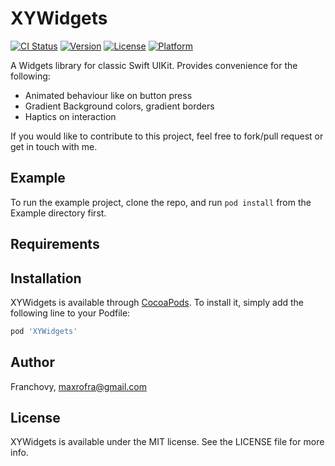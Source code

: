 # XYWidgets

[![CI Status](https://img.shields.io/travis/Franchovy/XYWidgets.svg?style=flat)](https://travis-ci.org/Franchovy/XYWidgets)
[![Version](https://img.shields.io/cocoapods/v/XYWidgets.svg?style=flat)](https://cocoapods.org/pods/XYWidgets)
[![License](https://img.shields.io/cocoapods/l/XYWidgets.svg?style=flat)](https://cocoapods.org/pods/XYWidgets)
[![Platform](https://img.shields.io/cocoapods/p/XYWidgets.svg?style=flat)](https://cocoapods.org/pods/XYWidgets)

A Widgets library for classic Swift UIKit. 
Provides convenience for the following:
- Animated behaviour like on button press
- Gradient Background colors, gradient borders
- Haptics on interaction

If you would like to contribute to this project, feel free to fork/pull request or get in touch with me.

## Example

To run the example project, clone the repo, and run `pod install` from the Example directory first.

## Requirements

## Installation

XYWidgets is available through [CocoaPods](https://cocoapods.org). To install
it, simply add the following line to your Podfile:

```ruby
pod 'XYWidgets'
```

## Author

Franchovy, maxrofra@gmail.com

## License

XYWidgets is available under the MIT license. See the LICENSE file for more info.

